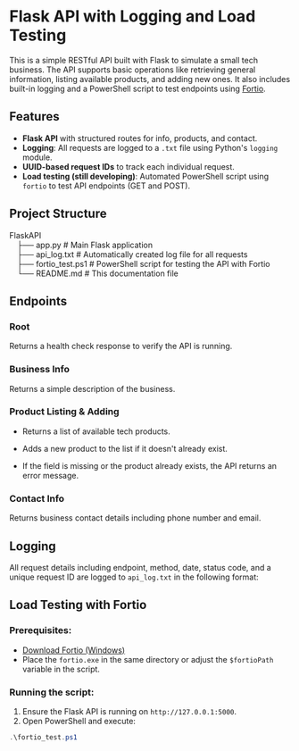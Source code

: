 # Flask API with Logging and Load Testing
This is a simple RESTful API built with Flask to simulate a small tech business. The API supports basic operations like retrieving general information, listing available products, and adding new ones. It also includes built-in logging and a PowerShell script to test endpoints using [Fortio](https://github.com/fortio/fortio).


## Features
- **Flask API** with structured routes for info, products, and contact.
- **Logging**: All requests are logged to a `.txt` file using Python's `logging` module.
- **UUID-based request IDs** to track each individual request.
- **Load testing (still developing)**: Automated PowerShell script using `fortio` to test API endpoints (GET and POST).


## Project Structure
FlaskAPI\
&emsp;├── app.py            # Main Flask application \
&emsp;├── api_log.txt       # Automatically created log file for all requests \
&emsp;├── fortio_test.ps1   # PowerShell script for testing the API with Fortio \
&emsp;└── README.md         # This documentation file

## Endpoints
### Root
Returns a health check response to verify the API is running.

### Business Info
Returns a simple description of the business.

### Product Listing & Adding
- Returns a list of available tech products.
- Adds a new product to the list if it doesn't already exist.

- If the field is missing or the product already exists, the API returns an error message.

### Contact Info
Returns business contact details including phone number and email.


## Logging
All request details including endpoint, method, date, status code, and a unique request ID are logged to `api_log.txt` in the following format:


## Load Testing with Fortio
### Prerequisites:
- [Download Fortio (Windows)](https://github.com/fortio/fortio/releases/download/v1.69.1/fortio_win_1.69.1.zip)
- Place the `fortio.exe` in the same directory or adjust the `$fortioPath` variable in the script.

### Running the script:
1. Ensure the Flask API is running on `http://127.0.0.1:5000`.
2. Open PowerShell and execute:

```powershell
.\fortio_test.ps1
```
